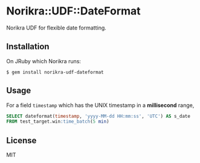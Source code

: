 # Norikra::UDF::DateFormat

Norikra UDF for flexible date formatting.

## Installation

On JRuby which Norikra runs:

    $ gem install norikra-udf-dateformat

## Usage

For a field `timestamp` which has the UNIX timestamp in a **millisecond** range,

```sql
SELECT dateformat(timestamp, 'yyyy-MM-dd HH:mm:ss', 'UTC') AS s_date
FROM test_target.win:time_batch(5 min)
```

## License

MIT
